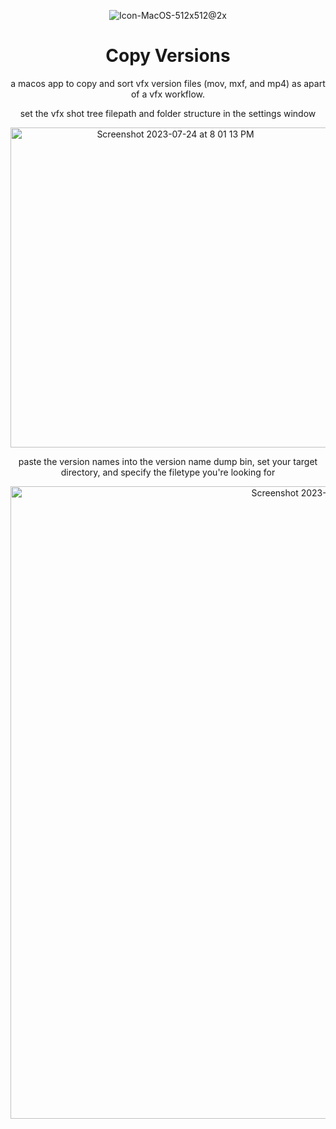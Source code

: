 <div align="center">

![Icon-MacOS-512x512@2x](https://github.com/prestonmohr/copy-versions/assets/77995599/ca93d024-2381-4f30-b874-3b4742c701cb)

# Copy Versions
a macos app to copy and sort vfx version files (mov, mxf, and mp4) as apart of a vfx workflow. 

set the vfx shot tree filepath and folder structure in the settings window

<img width="512" alt="Screenshot 2023-07-24 at 8 01 13 PM" src="https://github.com/prestonmohr/copy-versions/assets/77995599/bb89d5d0-ce2a-4a22-8952-5a4936e70775">

paste the version names into the version name dump bin, set your target directory, and specify the filetype you're looking for

<img width="1012" alt="Screenshot 2023-07-24 at 8 02 39 PM" src="https://github.com/prestonmohr/copy-versions/assets/77995599/fb1c7ff3-1bc7-4ed3-9726-14a955dde5aa">

</div>
